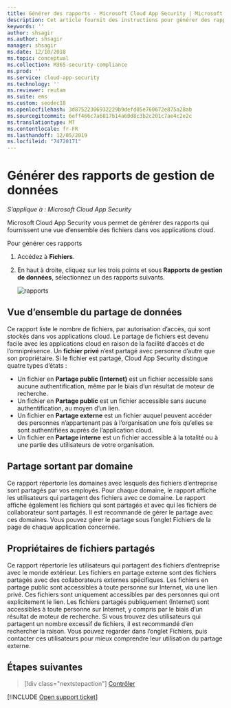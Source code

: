 ```yaml
---
title: Générer des rapports - Microsoft Cloud App Security | Microsoft Docs
description: Cet article fournit des instructions pour générer des rapports de gestion des données dans Microsoft Cloud App Security.
keywords: ''
author: shsagir
ms.author: shsagir
manager: shsagir
ms.date: 12/10/2018
ms.topic: conceptual
ms.collection: M365-security-compliance
ms.prod: ''
ms.service: cloud-app-security
ms.technology: ''
ms.reviewer: reutam
ms.suite: ems
ms.custom: seodec18
ms.openlocfilehash: 3d87522306932229b9defd05e760672e875a28ab
ms.sourcegitcommit: 6eff466c7a6817b14a60d8c3b2c201c7ae4c2e2c
ms.translationtype: MT
ms.contentlocale: fr-FR
ms.lasthandoff: 12/05/2019
ms.locfileid: "74720171"
---
```

# <a name="generate-data-management-reports"></a>Générer des rapports de gestion de données

*S’applique à : Microsoft Cloud App Security*

Microsoft Cloud App Security vous permet de générer des rapports qui fournissent une vue d’ensemble des fichiers dans vos applications cloud.

Pour générer ces rapports

1. Accédez à **Fichiers**.
2. En haut à droite, cliquez sur les trois points et sous **Rapports de gestion de données**, sélectionnez un des rapports suivants.

    ![rapports](media/reports.png)

## <a name="data-sharing-overview"></a>Vue d’ensemble du partage de données

Ce rapport liste le nombre de fichiers, par autorisation d’accès, qui sont stockés dans vos applications cloud. Le partage de fichiers est devenu facile avec les applications cloud en raison de la facilité d’accès et de l’omniprésence. Un **fichier privé** n’est partagé avec personne d’autre que son propriétaire. Si le fichier est partagé, Cloud App Security distingue quatre types d’états :

- Un fichier en **Partage public (Internet)** est un fichier accessible sans aucune authentification, même par le biais d’un résultat de moteur de recherche.
- Un fichier en **Partage public** est un fichier accessible sans aucune authentification, au moyen d’un lien.
- Un fichier en **Partage externe** est un fichier auquel peuvent accéder des personnes n’appartenant pas à l’organisation une fois qu’elles se sont authentifiées auprès de l’application cloud.
- Un fichier en **Partage interne** est un fichier accessible à la totalité ou à une partie des utilisateurs de votre organisation.

## <a name="outbound-sharing-by-domain"></a>Partage sortant par domaine

Ce rapport répertorie les domaines avec lesquels des fichiers d’entreprise sont partagés par vos employés. Pour chaque domaine, le rapport affiche les utilisateurs qui partagent des fichiers avec ce domaine. Le rapport affiche également les fichiers qui sont partagés et avec qui les fichiers de collaborateur sont partagés. Il est recommandé de gérer le partage avec ces domaines. Vous pouvez gérer le partage sous l’onglet Fichiers de la page de chaque application concernée.

## <a name="owners-of-shared-files"></a>Propriétaires de fichiers partagés

Ce rapport répertorie les utilisateurs qui partagent des fichiers d’entreprise avec le monde extérieur. Les fichiers en partage externe sont des fichiers partagés avec des collaborateurs externes spécifiques. Les fichiers en partage public sont accessibles à toute personne sur Internet, via une lien privé. Ces fichiers sont uniquement accessibles par des personnes qui ont explicitement le lien. Les fichiers partagés publiquement (Internet) sont accessibles à toute personne sur Internet, y compris par le biais d’un résultat de moteur de recherche. Si vous trouvez des utilisateurs qui partagent un nombre excessif de fichiers, il est recommandé d’en rechercher la raison. Vous pouvez regarder dans l’onglet Fichiers, puis contacter ces utilisateurs pour mieux comprendre leur utilisation du partage externe.

## <a name="next-steps"></a>Étapes suivantes

> [!div class="nextstepaction"]
> [Contrôler](control.md)

[!INCLUDE [Open support ticket](includes/support.md)]
